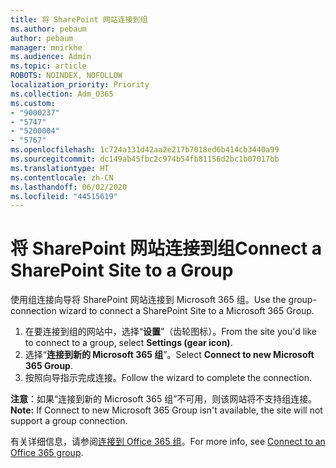 ```yaml
---
title: 将 SharePoint 网站连接到组
ms.author: pebaum
author: pebaum
manager: mnirkhe
ms.audience: Admin
ms.topic: article
ROBOTS: NOINDEX, NOFOLLOW
localization_priority: Priority
ms.collection: Adm_O365
ms.custom:
- "9000237"
- "5747"
- "5200004"
- "5767"
ms.openlocfilehash: 1c724a131d42aa2e217b7018ed6b414cb3440a99
ms.sourcegitcommit: dc149ab45fbc2c974b54fb81156d2bc1b07017bb
ms.translationtype: HT
ms.contentlocale: zh-CN
ms.lasthandoff: 06/02/2020
ms.locfileid: "44515619"
---
```

# <a name="connect-a-sharepoint-site-to-a-group"></a><span data-ttu-id="d1dcd-102">将 SharePoint 网站连接到组</span><span class="sxs-lookup"><span data-stu-id="d1dcd-102">Connect a SharePoint Site to a Group</span></span>

<span data-ttu-id="d1dcd-103">使用组连接向导将 SharePoint 网站连接到 Microsoft 365 组。</span><span class="sxs-lookup"><span data-stu-id="d1dcd-103">Use the group-connection wizard to connect a SharePoint Site to a Microsoft 365 Group.</span></span>

1. <span data-ttu-id="d1dcd-104">在要连接到组的网站中，选择“**设置**”（齿轮图标）。</span><span class="sxs-lookup"><span data-stu-id="d1dcd-104">From the site you'd like to connect to a group, select  **Settings (gear icon)**.</span></span>
2. <span data-ttu-id="d1dcd-105">选择“**连接到新的 Microsoft 365 组**”。</span><span class="sxs-lookup"><span data-stu-id="d1dcd-105">Select  **Connect to new Microsoft 365 Group**.</span></span>
3. <span data-ttu-id="d1dcd-106">按照向导指示完成连接。</span><span class="sxs-lookup"><span data-stu-id="d1dcd-106">Follow the wizard to complete the connection.</span></span>

<span data-ttu-id="d1dcd-107">**注意**：如果“连接到新的 Microsoft 365 组”不可用，则该网站将不支持组连接。</span><span class="sxs-lookup"><span data-stu-id="d1dcd-107">**Note:**  If Connect to new Microsoft 365 Group isn't available, the site will not support a group connection.</span></span>

<span data-ttu-id="d1dcd-108">有关详细信息，请参阅[连接到 Office 365 组](https://docs.microsoft.com/sharepoint/dev/transform/modernize-connect-to-office365-group)。</span><span class="sxs-lookup"><span data-stu-id="d1dcd-108">For more info, see  [Connect to an Office 365 group](https://docs.microsoft.com/sharepoint/dev/transform/modernize-connect-to-office365-group).</span></span>